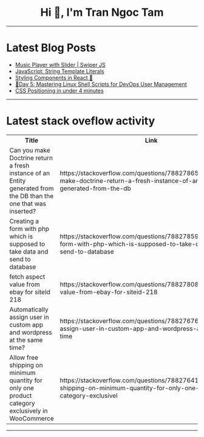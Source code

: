 <h1 align="center">Hi 👋, I'm Tran Ngoc Tam</h1>

---

# Latest Blog Posts 
<!-- BLOG-POST-LIST:START -->
- [Music Player with Slider | Swiper JS](https://dev.to/salawudeen_abiodunabiola/music-player-with-slider-swiper-js-ij8)
- [JavaScript: String Template Literals](https://dev.to/meganpaffrath/javascript-string-template-literals-20b0)
- [Styling Components in React 🧢](https://dev.to/__khojiakbar__/styling-components-in-react-2b0k)
- [🚀Day 5: Mastering Linux Shell Scripts for DevOps User Management](https://dev.to/ritesh_dolare/day-5-mastering-linux-shell-scripts-for-devops-user-management-21i4)
- [CSS Positioning in under 4 minutes](https://dev.to/sportivearavind/css-positioning-in-under-4-minutes-4208)
<!-- BLOG-POST-LIST:END -->

---

# Latest stack oveflow activity
<table>
  <tr><th>Title</th><th>Link</th></tr>
  <!-- STACKOVERFLOW:START --><tr><td>Can you make Doctrine return a fresh instance of an Entity generated from the DB than the one that was inserted?</td><td>https://stackoverflow.com/questions/78827865/can-you-make-doctrine-return-a-fresh-instance-of-an-entity-generated-from-the-db</td></tr><tr><td>Creating a form with php which is supposed to take data and send to database</td><td>https://stackoverflow.com/questions/78827859/creating-a-form-with-php-which-is-supposed-to-take-data-and-send-to-database</td></tr><tr><td>fetch aspect value from ebay for siteId 218</td><td>https://stackoverflow.com/questions/78827808/fetch-aspect-value-from-ebay-for-siteid-218</td></tr><tr><td>Automatically assign user in custom app and wordpress at the same time?</td><td>https://stackoverflow.com/questions/78827676/automatically-assign-user-in-custom-app-and-wordpress-at-the-same-time</td></tr><tr><td>Allow free shipping on minimum quantity for only one product category exclusively in WooCommerce</td><td>https://stackoverflow.com/questions/78827641/allow-free-shipping-on-minimum-quantity-for-only-one-product-category-exclusivel</td></tr><!-- STACKOVERFLOW:END -->
</table>

---


